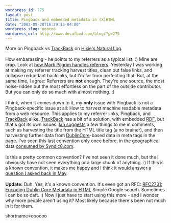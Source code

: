 ```yaml
--- 
wordpress_id: 275
layout: post
title: Pingback and embedded metadata in (X)HTML
date: "2002-09-28T16:29:13-04:00"
wordpress_slug: ooocoo
wordpress_url: http://www.decafbad.com/blog/?p=275
---
```

More on Pingback vs <a href="http://www.decafbad.com/twiki/bin/view/Main/TrackBack">TrackBack</a> on <a href="http://ln.hixie.ch/?start=1033171507&amp;count=1">Hixie's Natural Log</a>.
<br /><br />
How embarassing - he points to my referrers as a typical list.  :)  Mine are crap.  Look at <a href="http://diveintomark.org/archives/2002/09/27.html#pingback_vs_trackback">how Mark Pilgrim handles referrers</a>.  Yesterday I was working at making my referrer tracking harvest titles, clean out false links, and collapse redundant backlinks, but I'm far from perfecting that.  But, at the same time, I agree:  Referrers are <strong>not</strong> enough.  They're one source, the most noise-ridden but the most effortless on the part of the outside contributor.  But you can only do so much with almost nothing.  :)
<br /><br />
I think, when it comes down to it, my <strong>only</strong> issue with Pingback is not a Pingback-specific issue at all:  How to harvest machine readable metadata from a web resource.  This applies to my referrer links, Pingback, and <a href="http://www.decafbad.com/twiki/bin/view/Main/TrackBack">TrackBack</a> alike.  <a href="http://www.decafbad.com/twiki/bin/view/Main/TrackBack">TrackBack</a> has a bit of a solution, with embedded <a href="http://www.decafbad.com/twiki/bin/view/Main/RDF">RDF</a>, but that's got its own issues.  <a href="http://www.decafbad.com/news_archives/000292.phtml#comments">Ian suggests</a> a few things to me in comments, such as harvesting the title from the HTML title tag (a no brainer), and then harvesting further data from <a href="http://www.decafbad.com/twiki/bin/view/Main/DublinCore">DublinCore</a>-based data in meta tags in the page.  I've seen this last convention only once before, in the geographical data <a href="http://www.syndic8.com/help_metadata.php">consumed by Syndic8.com</a>.
<br /><br />
Is this a pretty common convention?  I've not seen it done much, but the I obviously have not seen everything or a large chunk of anything.  :)  If this is a known convention, it makes me happy and I think it would answer <a href="http://www.decafbad.com/news_archives/000142.phtml#000142">a question I asked back in May</a>.
<br /><br />
<strong>Update:</strong>  Duh.  Yes, it's a known convention.  It's even got an RFC:  <a href="http://www.ietf.org/rfc/rfc2731.txt">RFC2731: Encoding Dublin Core Metadata in HTML</a>  Simple Google search.  Sometimes I can be so daft.  :)  Now I just have to start using this more - and I wonder why more people aren't using it?  Most likely because there's been not much in it for them.
<!--more-->
shortname=ooocoo
